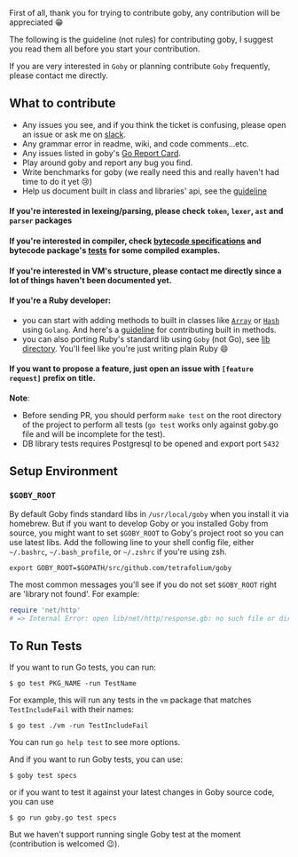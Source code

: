 First of all, thank you for trying to contribute goby, any contribution will be appreciated 😁

The following is the guideline (not rules) for contributing goby, I suggest you read them all before you start your contribution.

If you are very interested in `Goby` or planning contribute `Goby` frequently, please contact me directly.

## What to contribute

- Any issues you see, and if you think the ticket is confusing, please open an issue or ask me on [slack](https://goby-slack-invite.herokuapp.com/).
- Any grammar error in readme, wiki, and code comments...etc.
- Any issues listed in goby's [Go Report Card](https://goreportcard.com/report/github.com/goby-lang/goby).
- Play around goby and report any bug you find.
- Write benchmarks for goby (we really need this and really haven't had time to do it yet 😢)
- Help us document built in class and libraries' api, see the [guideline](https://github.com/tetrafolium/goby/wiki/Documenting-Goby-Code)


#### If you're interested in lexeing/parsing, please check `token`, `lexer`, `ast` and `parser` packages

#### If you're interested in compiler, check [bytecode specifications](https://github.com/tetrafolium/goby/wiki/Bytecode-Instruction-specs) and bytecode package's [tests](https://github.com/tetrafolium/goby/blob/master/bytecode/generator_test.go) for some compiled examples.

#### If you're interested in VM's structure, please contact me directly since a lot of things haven't been documented yet.

#### If you're a Ruby developer:
  - you can start with adding methods to built in classes like [`Array`](https://github.com/tetrafolium/goby/blob/master/vm/array.go) or [`Hash`](https://github.com/tetrafolium/goby/blob/master/vm/hash.go) using `Golang`. And here's a [guideline](https://github.com/tetrafolium/goby/wiki/Contibuting-a-Method) for contributing built in methods.
  - you can also porting Ruby's standard lib using `Goby` (not Go), see [lib directory](https://github.com/tetrafolium/goby/tree/master/lib/net). You'll feel like you're just writing plain Ruby 😄

#### If you want to propose a feature, just open an issue with `[feature request]` prefix on title.

**Note**:
  - Before sending PR, you should perform `make test` on the root directory of the project to perform all tests (`go test` works only against goby.go file and will be incomplete for the test).
  - DB library tests requires Postgresql to be opened and export port `5432`


## Setup Environment


### `$GOBY_ROOT`

By default Goby finds standard libs in `/usr/local/goby` when you install it via homebrew.
But if you want to develop Goby or you installed Goby from source, you might want to set `$GOBY_ROOT` to Goby's project root so you can use latest libs.
Add the following line to your shell config file, either `~/.bashrc`, `~/.bash_profile`, or `~/.zshrc` if you're using zsh.

```
export GOBY_ROOT=$GOPATH/src/github.com/tetrafolium/goby
```

The most common messages you'll see if you do not set `$GOBY_ROOT` right are 'library not found'. For example:

```ruby
require 'net/http'
# => Internal Error: open lib/net/http/response.gb: no such file or directory
```



## To Run Tests

If you want to run Go tests, you can run:

```
$ go test PKG_NAME -run TestName
```

For example, this will run any tests in the `vm` package that matches `TestIncludeFail` with their names:

```
$ go test ./vm -run TestIncludeFail
```

You can run `go help test` to see more options.

And if you want to run Goby tests, you can use:

```
$ goby test specs
```

or if you want to test it against your latest changes in Goby source code, you can use

```
$ go run goby.go test specs
```

But we haven't support running single Goby test at the moment (contribution is welcomed 😉).



